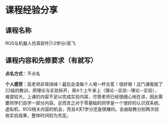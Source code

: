 # 课程经验分享

## 课程名称
ROS与机器人仿真软件|1.0学分/高飞
## 课程内容和先修要求（有就写）

**点名方式**：不点名

**个人感受**：高老师非常阔绰！最后会请每个人喝一杯古茗！很好喝！这门课吸取了22级的教训，把理论与实验拆开，用4个上午来上（理论--实验--理论--实验），难度较大，上课的内容不足以完成实验内容，尽管老师已经很细心地在讲，因此需要同学们自学一部分内容。总而言之对于零基础的同学是一个很好的认识双系统、虚拟机、ROS相关内容的机会，而且4天1学分还是很赚的。会由助教分别两次验收实验成果，整体时间较为充足。

